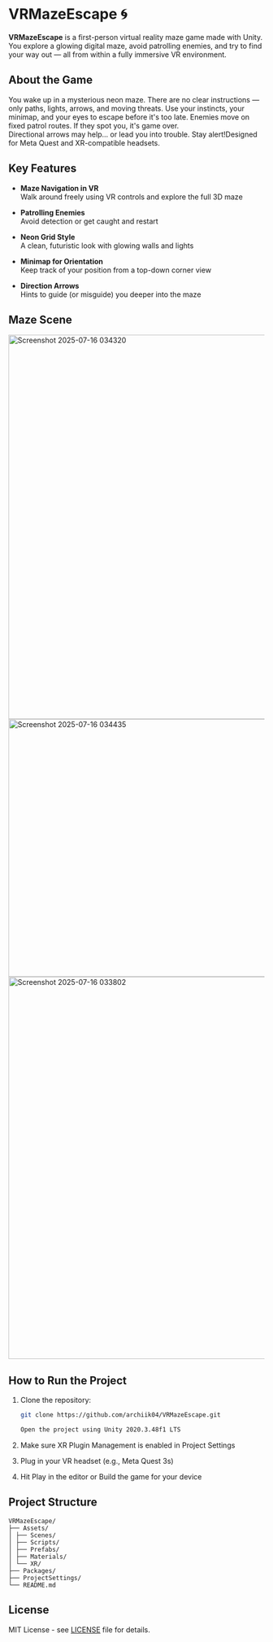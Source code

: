 # VRMazeEscape 🌀

**VRMazeEscape** is a first-person virtual reality maze game made with Unity. You explore a glowing digital maze, avoid patrolling enemies, and try to find your way out — all from within a fully immersive VR environment.



## About the Game

You wake up in a mysterious neon maze.  There are no clear instructions — only paths, lights, arrows, and moving threats. Use your instincts, your minimap, and your eyes to escape before it's too late. Enemies move on fixed patrol routes. If they spot you, it's game over.  
Directional arrows may help... or lead you into trouble. Stay alert!Designed for Meta Quest and XR-compatible headsets.


## Key Features

- **Maze Navigation in VR**  
  Walk around freely using VR controls and explore the full 3D maze

- **Patrolling Enemies**  
  Avoid detection or get caught and restart

- **Neon Grid Style**  
  A clean, futuristic look with glowing walls and lights

- **Minimap for Orientation**  
  Keep track of your position from a top-down corner view

- **Direction Arrows**  
  Hints to guide (or misguide) you deeper into the maze



## Maze Scene
<img width="1640" height="756" alt="Screenshot 2025-07-16 034320" src="https://github.com/user-attachments/assets/70e2c093-8f39-4dfb-962e-b776a9887c20" />
<img width="1165" height="507" alt="Screenshot 2025-07-16 034435" src="https://github.com/user-attachments/assets/abc1840b-0437-4e77-9b28-a9621a817366" />
<img width="1839" height="752" alt="Screenshot 2025-07-16 033802" src="https://github.com/user-attachments/assets/3914fe66-71e8-4c49-b968-25062b2332d1" />


## How to Run the Project

1. Clone the repository:
   ```bash
   git clone https://github.com/archiik04/VRMazeEscape.git

   Open the project using Unity 2020.3.48f1 LTS

2. Make sure XR Plugin Management is enabled in Project Settings

3. Plug in your VR headset (e.g., Meta Quest 3s)

4. Hit Play in the editor or Build the game for your device
   


## Project Structure

```
VRMazeEscape/
├── Assets/
│ ├── Scenes/
│ ├── Scripts/
│ ├── Prefabs/
│ ├── Materials/
│ └── XR/
├── Packages/
├── ProjectSettings/
└── README.md 
```

## License

MIT License - see [LICENSE](LICENSE) file for details.
